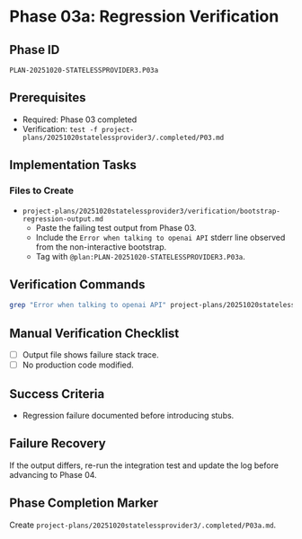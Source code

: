 # Phase 03a: Regression Verification

## Phase ID
`PLAN-20251020-STATELESSPROVIDER3.P03a`

## Prerequisites
- Required: Phase 03 completed
- Verification: `test -f project-plans/20251020statelessprovider3/.completed/P03.md`

## Implementation Tasks

### Files to Create
- `project-plans/20251020statelessprovider3/verification/bootstrap-regression-output.md`
  - Paste the failing test output from Phase 03.
  - Include the `Error when talking to openai API` stderr line observed from the non-interactive bootstrap.
  - Tag with `@plan:PLAN-20251020-STATELESSPROVIDER3.P03a`.

## Verification Commands
```bash
grep "Error when talking to openai API" project-plans/20251020statelessprovider3/verification/bootstrap-regression-output.md
```

## Manual Verification Checklist
- [ ] Output file shows failure stack trace.
- [ ] No production code modified.

## Success Criteria
- Regression failure documented before introducing stubs.

## Failure Recovery
If the output differs, re-run the integration test and update the log before advancing to Phase 04.

## Phase Completion Marker
Create `project-plans/20251020statelessprovider3/.completed/P03a.md`.
